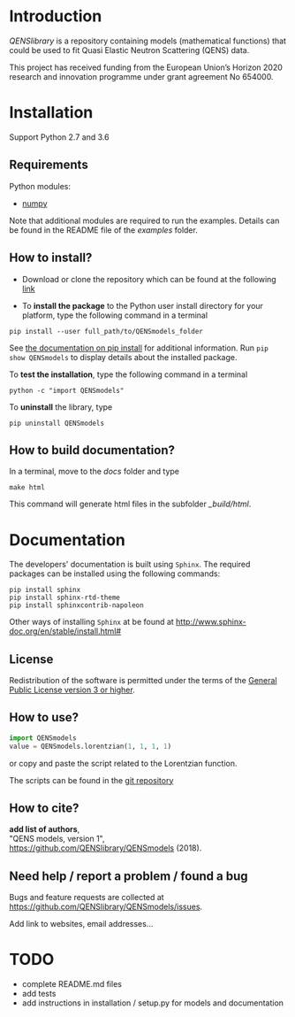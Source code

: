 # Introduction

*QENSlibrary* is a repository containing models (mathematical functions) that
could be used to fit Quasi Elastic Neutron Scattering (QENS) data.

This project has received funding from the European Union’s Horizon
2020 research and innovation programme under grant agreement No 654000.

# Installation

Support Python 2.7 and 3.6


## Requirements

Python modules:
- [numpy](http://www.numpy.org/)

Note that additional modules are required to run the examples. Details can be
found in the README file of the *examples* folder.

## How to install?

- Download or clone the repository which can be found at the following [link](https://github.com/QENSlibrary/QENSmodels)

- To **install the package** to the Python user install directory for your platform, type the following
command in a terminal

```
pip install --user full_path/to/QENSmodels_folder
```
See [the documentation on pip install](https://pip.pypa.io/en/stable/reference/pip_install/#editable-installs) for additional information. Run `pip show QENSmodels` to display details about the installed package.

To **test the installation**, type the following command in a terminal

```
python -c "import QENSmodels"
```

To **uninstall** the library, type

```
pip uninstall QENSmodels
```

## How to build documentation?

In a terminal, move to the *docs* folder and type

   `make html`

This command will generate html files in the subfolder *_build/html*.

# Documentation
The developers' documentation is built using `Sphinx`. The required packages can be
installed using the following commands:

```
pip install sphinx
pip install sphinx-rtd-theme
pip install sphinxcontrib-napoleon
```

Other ways of installing `Sphinx` at be found at
http://www.sphinx-doc.org/en/stable/install.html#


## License

Redistribution of the software is permitted under the terms of the [General Public License version 3 or higher](https://www.gnu.org/licenses/gpl-3.0.en.html).

## How to use?

```python
import QENSmodels
value = QENSmodels.lorentzian(1, 1, 1, 1)

```
or copy and paste the script related to the Lorentzian function.

The scripts can be found in the [git repository](https://github.com/QENSlibrary/QENSmodels)

## How to cite?

**add list of authors**,<br>
"QENS models, version 1",<br>
https://github.com/QENSlibrary/QENSmodels (2018).

## Need help / report a problem / found a bug

Bugs and feature requests are collected at https://github.com/QENSlibrary/QENSmodels/issues.

Add link to websites, email addresses...


# TODO

- complete README.md files
- add tests
- add instructions in installation / setup.py for models and documentation
